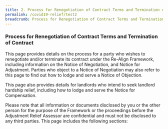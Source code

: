 ```yaml
---
title: 2. Process for Renegotiation of Contract Terms and Termination of Contract
permalink: /covid19-relief/test2
breadcrumb: Process for Renegotiation of Contract Terms and Termination of Contract
---
```


### Process for Renegotiation of Contract Terms and Termination of Contract ###
This page provides details on the process for a party who wishes to renegotiate and/or terminate its contract under the Re-Align Framework, including information on the Notice of Negotiation, and Notice for Adjustment. Parties who object to a Notice of Negotiation may also refer to this page to find out how to lodge and serve a Notice of Objection. 

This page also provides details for landlords who intend to seek landlord hardship relief, including how to lodge and serve the Notice for Compensation. 

Please note that all information or documents disclosed by you or the other person for the purpose of the Framework or the proceedings before the Adjustment Relief Assessor are confidential and must not be disclosed to any third parties. 
This page includes the following sections:
